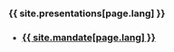 ### {{ site.presentations[page.lang] }}

<ul class="post-list">
  <li>
      <h3>
        <a target="_blank" href="presentation.html?markdown={{ page.lang }}/Mandate.md">
          {{ site.mandate[page.lang] }}
        </a>
      </h3>
    </li>
</ul>
